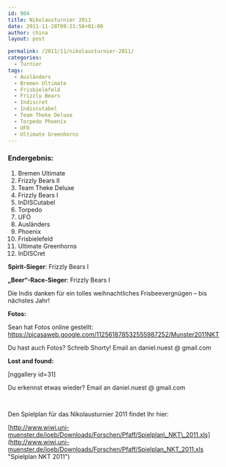 ```yaml
---
id: 904
title: Nikolausturnier 2011
date: 2011-11-28T09:21:58+01:00
author: china
layout: post

permalink: /2011/11/nikolausturnier-2011/
categories:
  - Turnier
tags:
  - Ausländers
  - Bremen Ultimate
  - Frisbielefeld
  - Frizzly Bears
  - Indiscret
  - Indiscutabel
  - Team Theke Deluxe
  - Torpedo Phoenix
  - UFO
  - Ultimate Greenhorns
---
```

### Endergebnis:

  1. Bremen Ultimate
  2. Frizzly Bears II
  3. Team Theke Deluxe
  4. Frizzly Bears I
  5. InDISCutabel
  6. Torpedo
  7. UFO
  8. Ausländers
  9. Phoenix
 10. Frisbielefeld
 11. Ultimate Greenhorns
 12. InDISCret

**Spirit-Sieger**: Frizzly Bears I

**&#8222;Beer&#8220;-Race-Sieger**: Frizzly Bears I

Die Indis danken für ein tolles weihnachtliches Frisbeevergnügen &#8211; bis nächstes Jahr!

**Fotos:**

Sean hat Fotos online gestellt: <a href="https://picasaweb.google.com/112561878532555987252/Munster2011NKT" target="_blank">https://picasaweb.google.com/112561878532555987252/Munster2011NKT</a>

Du hast auch Fotos? Schreib Shorty! Email an daniel.nuest @ gmail.com

**Lost and found:**

[nggallery id=31]

Du erkennst etwas wieder? Email an daniel.nuest @ gmail.com

&nbsp;

Den Spielplan für das Nikolausturnier 2011 findet Ihr hier:

[http://www.wiwi.uni-muenster.de/ioeb/Downloads/Forschen/Pfaff/Spielplan\_NKT\_2011.xls](http://www.wiwi.uni-muenster.de/ioeb/Downloads/Forschen/Pfaff/Spielplan_NKT_2011.xls "Spielplan NKT 2011")

&nbsp;